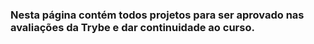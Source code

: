 ### Nesta página contém todos projetos para ser aprovado nas avaliações da Trybe e  dar continuidade ao curso.

